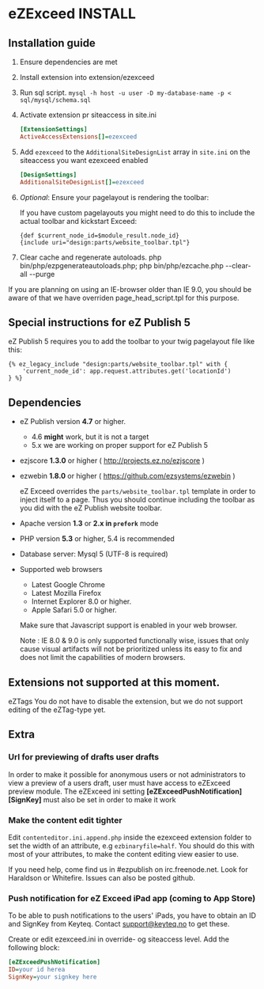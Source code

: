eZExceed INSTALL
================

Installation guide
------------------

1. Ensure dependencies are met
2. Install extension into extension/ezexceed
3. Run sql script. `mysql -h host -u user -D my-database-name -p < sql/mysql/schema.sql`
4. Activate extension pr siteaccess in site.ini

    ```ini
    [ExtensionSettings]
    ActiveAccessExtensions[]=ezexceed
    ```

5. Add `ezexceed` to the `AdditionalSiteDesignList` array in `site.ini` on the siteaccess you want ezexceed enabled

    ```ini
    [DesignSettings]
    AdditionalSiteDesignList[]=ezexceed
    ```
6. *Optional*: Ensure your pagelayout is rendering the toolbar:
    
    If you have custom pagelayouts you might need to do this to include the actual toolbar and kickstart Exceed:

    ```smarty
    {def $current_node_id=$module_result.node_id}
    {include uri="design:parts/website_toolbar.tpl"}
    ```

7. Clear cache and regenerate autoloads.
   php bin/php/ezpgenerateautoloads.php; php bin/php/ezcache.php --clear-all --purge

If you are planning on using an IE-browser older than IE 9.0, you should be aware of that we have overriden page_head_script.tpl for this purpose.

Special instructions for eZ Publish 5
-------------------------------------

eZ Publish 5 requires you to add the toolbar to your twig pagelayout file like this:

```jinja
{% ez_legacy_include "design:parts/website_toolbar.tpl" with {
    'current_node_id': app.request.attributes.get('locationId')
} %}
```

Dependencies
------------
* eZ Publish version **4.7** or higher.
  * 4.6 **might** work, but it is not a target
  * 5.x we are working on proper support for eZ Publish 5
* ezjscore **1.3.0** or higher ( http://projects.ez.no/ezjscore )
* ezwebin **1.8.0** or higher ( https://github.com/ezsystems/ezwebin )

    eZ Exceed overrides the `parts/website_toolbar.tpl` template in order to inject itself to a page.
    Thus you should continue including the toolbar as you did with the eZ Publish website toolbar.

* Apache version **1.3** or **2.x in `prefork`** mode
* PHP version **5.3** or higher, 5.4 is recommended
* Database server: Mysql 5 (UTF-8 is required)
* Supported web browsers
  * Latest Google Chrome
  * Latest Mozilla Firefox 
  * Internet Explorer 8.0 or higher.
  * Apple Safari 5.0 or higher.

   Make sure that Javascript support is enabled in your web browser.

   Note : IE 8.0 & 9.0 is only supported functionally wise, issues that only cause
           visual artifacts will not be prioritized unless its easy to fix and does
           not limit the capabilities of modern browsers.


Extensions not supported at this moment.
---------------------------------------

eZTags
    You do not have to disable the extension, but we do not support editing of the eZTag-type yet.

## Extra

### Url for previewing of drafts user drafts
In order to make it possible for anonymous users or not administrators to view a preview of a users draft, user must have access to eZExceed preview module.
The eZExceed ini setting **[eZExceedPushNotification][SignKey]** must also be set in order to make it work

### Make the content edit tighter

Edit `contenteditor.ini.append.php` inside the ezexceed extension folder to set the width of an attribute, e.g `ezbinaryfile=half`. You should do this with most of your attributes, to make the content editing view easier to use.

If you need help, come find us in #ezpublish on irc.freenode.net. Look for Haraldson or Whitefire. Issues can also be posted github.

### Push notification for eZ Exceed iPad app (coming to App Store)

To be able to push notifications to the users' iPads, you have to obtain an ID and SignKey from Keyteq. Contact support@keyteq.no to get these.

Create or edit ezexceed.ini in override- og siteaccess level. Add the following block:

```ini
[eZExceedPushNotification]
ID=your id herea
SignKey=your signkey here
```
